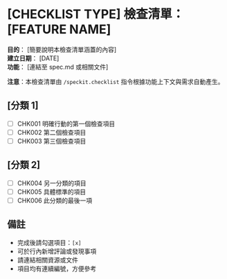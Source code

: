 # [CHECKLIST TYPE] 檢查清單：[FEATURE NAME]

**目的**： [簡要說明本檢查清單涵蓋的內容]  
**建立日期**： [DATE]  
**功能**： [連結至 spec.md 或相關文件]

**注意**：本檢查清單由 `/speckit.checklist` 指令根據功能上下文與需求自動產生。

<!-- 
  ============================================================================
  重要說明：下方的檢查清單項目僅為範例，僅供說明用途。
  
  /speckit.checklist 指令產生的檢查清單必須依據下列內容自動替換為實際項目：
  - 使用者的具體檢查清單請求
  - 來自 spec.md 的功能需求
  - 來自 plan.md 的技術上下文 (Technical Context)
  - 來自 tasks.md 的實作細節

  產生的檢查清單檔案中，請勿保留這些範例項目。
  ============================================================================
-->

## [分類 1]

- [ ] CHK001 明確行動的第一個檢查項目
- [ ] CHK002 第二個檢查項目
- [ ] CHK003 第三個檢查項目

## [分類 2]

- [ ] CHK004 另一分類的項目
- [ ] CHK005 具體標準的項目
- [ ] CHK006 此分類的最後一項

## 備註

- 完成後請勾選項目：`[x]`
- 可於行內新增評論或發現事項
- 請連結相關資源或文件
- 項目均有連續編號，方便參考
